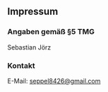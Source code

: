 ## Impressum

    
### Angaben gemäß §5 TMG
Sebastian Jörz

### Kontakt

E-Mail: seppel8426@gmail.com
